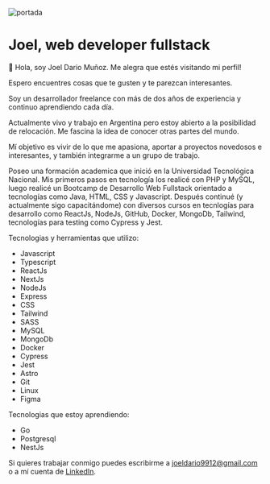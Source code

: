 ![portada](https://imgur.com/WHvbqUR "Portada Github")

# Joel, web developer fullstack

👋 Hola, soy Joel Dario Muñoz. Me alegra que estés visitando mi perfil! 

Espero encuentres cosas que te gusten y te parezcan interesantes.

Soy un desarrollador freelance con más de dos años de experiencia y continuo aprendiendo cada día.

Actualmente vivo y trabajo en Argentina pero estoy abierto a la posibilidad de relocación. Me fascina la idea de conocer otras partes del mundo.

Mí objetivo es vivir de lo que me apasiona, aportar a proyectos novedosos e interesantes, y también integrarme a un grupo de trabajo.

Poseo una formación academica que inició en la Universidad Tecnológica Nacional. Mis primeros pasos en tecnología los realicé con PHP y MySQL, luego realicé un Bootcamp de Desarrollo Web Fullstack orientado a tecnologías como Java, HTML, CSS y Javascript. Después continué (y actualmente sigo capacitándome) con diversos cursos en tecnlogías para desarrollo como ReactJs, NodeJs, GitHub, Docker, MongoDb, Tailwind, tecnologías para testing como Cypress y Jest.

Tecnologias y herramientas que utilizo:

* Javascript
* Typescript
* ReactJs
* NextJs
* NodeJs
* Express
* CSS
* Tailwind
* SASS
* MySQL
* MongoDb
* Docker
* Cypress
* Jest
* Astro
* Git
* Linux
* Figma

Tecnologias que estoy aprendiendo:

* Go
* Postgresql
* NestJs

Si quieres trabajar conmigo puedes escribirme a joeldario9912@gmail.com o a mí cuenta de [LinkedIn](https://www.linkedin.com/in/joel-develop).

